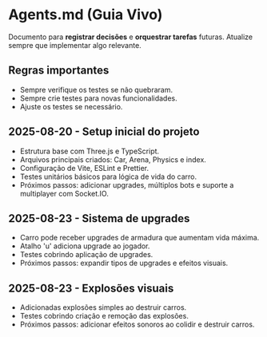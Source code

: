 # Agents.md (Guia Vivo)

Documento para **registrar decisões** e **orquestrar tarefas** futuras.
Atualize sempre que implementar algo relevante.

## Regras importantes

- Sempre verifique os testes se não quebraram.
- Sempre crie testes para novas funcionalidades.
- Ajuste os testes se necessário.

## 2025-08-20 - Setup inicial do projeto

- Estrutura base com Three.js e TypeScript.
- Arquivos principais criados: Car, Arena, Physics e index.
- Configuração de Vite, ESLint e Prettier.
- Testes unitários básicos para lógica de vida do carro.
- Próximos passos: adicionar upgrades, múltiplos bots e suporte a multiplayer com Socket.IO.

## 2025-08-23 - Sistema de upgrades

- Carro pode receber upgrades de armadura que aumentam vida máxima.
- Atalho 'u' adiciona upgrade ao jogador.
- Testes cobrindo aplicação de upgrades.
- Próximos passos: expandir tipos de upgrades e efeitos visuais.

## 2025-08-23 - Explosões visuais

- Adicionadas explosões simples ao destruir carros.
- Testes cobrindo criação e remoção das explosões.
- Próximos passos: adicionar efeitos sonoros ao colidir e destruir carros.
